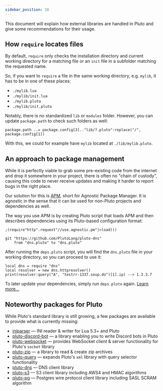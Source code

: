 ```yaml
---
sidebar_position: 10
---
```


This document will explain how external libraries are handled in Pluto and give some recommendations for their usage.

## How `require` locates files

By default, `require` only checks the installation directory and current working directory for a matching file or an `init` file in a subfolder matching the requested name.

So, if you want to `require` a file in the same working directory, e.g. `mylib`, it has to be in one of these places:
- `./mylib.lua`
- `./mylib/init.lua`
- `./mylib.pluto`
- `./mylib/init.pluto`

Notably, there is no standardized `lib` or `modules` folder. However, you can update `package.path` to check such folders as well:
```pluto norun
package.path ..= package.config[3].."lib/?.pluto":replace("/", package.config[1])
```
With this, we could for example have `mylib` located at `./lib/mylib.pluto`.

## An approach to package management

While it is perfectly viable to grab some pre-existing code from the internet and drop it somewhere in your project, there is often no "chain of custody", causing this code to never receive updates and making it harder to report bugs in the right place.

Our solution for this is [APM](https://github.com/PlutoLang/apm#readme), short for Agnostic Package Manager. It is agnostic in the sense that it can be used for non-Pluto projects and dependencies as well.

The way you use APM is by creating Pluto script that loads APM and then describes dependencies using its Pluto-based configuration format:
```pluto norun title="deps.pluto"
;(require"http".request"//use.agnostic.pm"|>load)()

git "https://github.com/PlutoLang/pluto-dns"
    from "dns.pluto" to "dns.pluto"
```
After running the `deps.pluto` script, you will find the `dns.pluto` file in your working directory, so you can proceed to use it:
```pluto norun title="index.pluto"
local dns = require "dns"
local resolver = new dns.httpresolver()
print(resolver:query("A", "testrr-1337.soup.do")[1].ip) --> 1.3.3.7
```
To later update your dependencies, simply run `deps.pluto` again. [Learn more...](https://github.com/PlutoLang/apm#readme)

## Noteworthy packages for Pluto

While Pluto's standard library is still growing, a few packages are available to provide what is currently missing:
- [iniparser](https://github.com/calamity-inc/iniparser) — INI reader & writer for Lua 5.3+ and Pluto
- [pluto-discord-bot](https://github.com/PlutoLang/pluto-discord-bot) — a library enabling you to write Discord bots in Pluto
- [pluto-websocket](https://github.com/PlutoLang/pluto-websocket) — provides WebSocket client & server functionality for Pluto's `socket` library
- [pluto-zip](https://github.com/PlutoLang/pluto-zip) — a library to read & create zip archives
- [pluto-query](https://github.com/PlutoLang/pluto-query) — expands Pluto's `xml` library with query selector functionality
- [pluto-dns](https://github.com/PlutoLang/pluto-dns) — DNS client library
- [pluto-s3](https://github.com/PlutoLang/pluto-s3) —  S3 client library including AWS4 and HMAC algorithms
- [pluto-pg](https://github.com/PlutoLang/pluto-pg) —  Postgres wire protocol client library including SASL SCRAM algorithm
